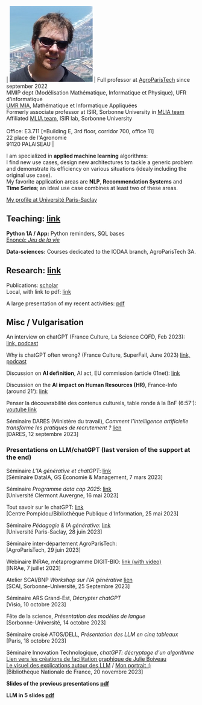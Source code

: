
| ![ma tête](/resources/vincentRed3.jpeg) | Full professor at [AgroParisTech](http://www2.agroparistech.fr) since september 2022<BR> MMIP dept (Modélisation Mathématique, Informatique et Physique), UFR d'informatique <BR> [UMR MIA](https://www6.inrae.fr/mia-paris), Mathématique et Informatique Appliquées <BR> Formerly associate professor at ISIR, Sorbonne University in [MLIA team](https://www.isir.upmc.fr/equipes/mlia/)<BR> Affiliated [MLIA team](https://www.isir.upmc.fr/equipes/mlia/), ISIR lab, Sorbonne University <BR> <BR> Office: E3.711 [=Building E, 3rd floor, corridor 700, office 11]<BR> 22 place de l'Agronomie<BR> 91120 PALAISEAU |




I am specialized in **applied machine learning** algorithms: <BR>I find new use cases, design new architectures to tackle a generic problem and demonstrate its efficiency on various situations (idealy including the original use case).<BR> 
My favorite application areas are **NLP**, **Recommendation Systems** and **Time Series**; an ideal use case combines at least two of these areas.

[My profile at Université Paris-Saclay](https://www.scoop.it/topic/life-sci-news-upsaclay/p/4142236891/2023/03/29/portrait-jeune-chercheur-vincent-guigue-professeur-en-informatique)


## Teaching: [link](teach.md)

**Python 1A / App:**
Python reminders, SQL bases<BR>
[Enoncé: *Jeu de la vie*](exoProg/gol.md)

**Data-sciences:**
Courses dedicated to the IODAA branch, AgroParisTech 3A.


## Research: [link](publis.md)

Publications: [scholar](https://scholar.google.com/citations?user=VvFT0nAAAAAJ&hl=fr) <BR>
Local, with link to pdf: [link](publis.md) 

A large presentation of my recent activities: [pdf](/pres/seminaireAgro.pdf)


## Misc / Vulgarisation

An interview on chatGPT (France Culture, La Science CQFD, Feb 2023): [link, podcast](https://www.radiofrance.fr/franceculture/podcasts/la-science-cqfd/chat-gtp-passe-d-abord-ton-bac-7211542)

Why is chatGPT often wrong? (France Culture, SuperFail, June 2023) [link, podcast](https://www.radiofrance.fr/franceculture/podcasts/superfail/pourquoi-chat-gpt-se-trompe-t-il-2207192)

Discussion on **AI definition**, AI act, EU commission (article 01net): [link](https://www.01net.com/actualites/a-votre-avis-quest-ce-que-lintelligence-artificielle.html)

Discussion on the **AI impact on Human Resources (HR)**, France-Info (around 21'): [link](https://www.francetvinfo.fr/replay-magazine/franceinfo/vrai-ou-fake-l-emission/vrai-ou-fake-l-emission-du-dimanche-14-mai-2023_5824046.html)

Penser la découvrabilité des contenus culturels, table ronde à la BnF (6:57'): [youtube link](https://www.youtube.com/watch?v=4zaebvULdc4)

Séminaire DARES (Ministère du travail), *Comment l’intelligence artificielle transforme les pratiques de recrutement ?* [lien](https://dares.travail-emploi.gouv.fr/evenement/comment-lintelligence-artificielle-transforme-les-pratiques-de-recrutement)<BR>
[DARES, 12 septembre 2023]


### Presentations on LLM/chatGPT (last version of the support at the end)
Séminaire *L’IA générative et chatGPT*: [link](https://www.dataia.eu/evenements/workshop-les-enjeux-de-lia-generative-et-chatgpt) <BR>
[Séminaire DataIA, GS Économie & Management, 7 mars 2023]

Séminaire *Programme data cap 2025*: [link](https://www.uca.fr/actualites/agenda/programme-data-cap-2025-conference-chatgpt)  <BR>
[Université Clermont Auvergne, 16 mai 2023]

Tout savoir sur le chatGPT: [link](https://agenda.bpi.fr/evenement/tout-savoir-sur-le-chatgpt/) <BR>
[Centre Pompidou/Bibliothèque Publique d'Information, 25 mai 2023]

Séminaire *Pédagogie & IA générative*: [link](https://www.persay.universite-paris-saclay.fr/28-juin-campus-orsay-vallee-seminaire-agents-conversationnels-et-pedagogie/) <BR>
[Université Paris-Saclay, 28 juin 2023]

Séminaire inter-département AgroParisTech:  <BR>
[AgroParisTech, 29 juin 2023]

Webinaire INRAe, métaprogramme DIGIT-BIO: [link (with video)](https://www6.inrae.fr/digitbio/Animations/REPLAY-Chat-GPT-decryptage-d-un-algorithme)<BR>
[INRAe, 7 juillet 2023]

Atelier SCAI/BNP *Workshop sur l'IA générative* [lien](https://www.linkedin.com/feed/update/urn:li:activity:7112403396464140288/)<BR>
[SCAI, Sorbonne-Université, 25 Septembre 2023]

Séminaire ARS Grand-Est, *Décrypter chatGPT*<BR>
[Visio, 10 octobre 2023]

Fête de la science,  *Présentation des modèles de langue*<BR>
[Sorbonne-Université, 14 octobre 2023]

Séminaire croisé ATOS/DELL, *Présentation des LLM en cinq tableaux* <BR>
[Paris, 18 octobre 2023]

Séminaire Innovation Technologique, *chatGPT: décryptage d'un algorithme*<BR>
[Lien vers les créations de facilitation graphique de Julie Boiveau](https://www.linkedin.com/posts/julie-boiveau-4a30ab6_dans-le-cadre-du-mois-de-linnovation-publique-activity-7134856924428169217-pz0j?utm_source=share&utm_medium=member_desktop)<BR>
[Le visuel des explications autour des LLM](https://visions-du-monde.com/wp-content/uploads/sites/23372/2023/11/Chat_GPT_et_la_BnF-2048x1448.jpg) / 
[Mon portrait :)](https://visions-du-monde.com/wp-content/uploads/sites/23372/2023/11/IMG_20231120_184446-1536x2048.jpg)
<BR>
[Bibliothèque Nationale de France, 20 novembre 2023]
<BR>

**Slides of the previous presentations [pdf](/pres/chatGPT-HR.pdf)**

**LLM in 5 slides [pdf](/pres/LLM-tableaux.pdf)**






